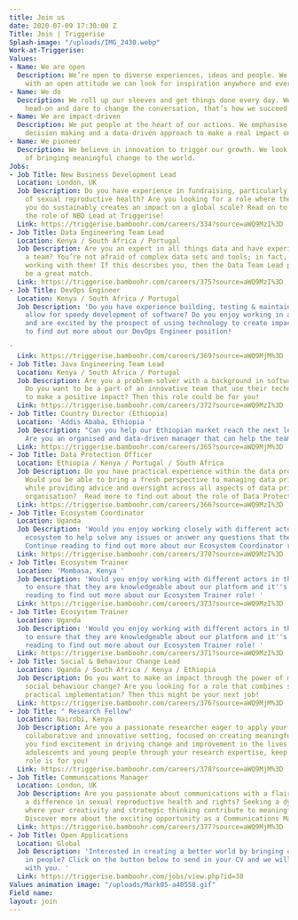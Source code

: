 ```yaml
---
title: Join us
date: 2020-07-09 17:30:00 Z
Title: Join | Triggerise
Splash-image: "/uploads/IMG_2430.webp"
Work-at-Triggerise: 
Values:
- Name: We are open
  Description: We’re open to diverse experiences, ideas and people. We believe that
    with an open attitude we can look for inspiration anywhere and everywhere.
- Name: We do
  Description: We roll up our sleeves and get things done every day. We tackle challenges
    head-on and dare to change the conversation, that’s how we succeed.
- Name: We are impact-driven
  Description: We put people at the heart of our actions. We emphasise evidence-based
    decision making and a data-driven approach to make a real impact on the ground.
- Name: We pioneer
  Description: We believe in innovation to trigger our growth. We look for new possibilities
    of bringing meaningful change to the world.
Jobs:
- Job Title: New Business Development Lead
  Location: London, UK
  Job Description: Do you have experience in fundraising, particularly in the field
    of sexual reproductive health? Are you looking for a role where the work that
    you do sustainably creates an impact on a global scale? Read on to hear more about
    the role of NBD Lead at Triggerise! 
  Link: https://triggerise.bamboohr.com/careers/334?source=aWQ9MzI%3D
- Job Title: Data Engineering Team Lead
  Location: Kenya / South Africa / Portugal
  Job Description: Are you an expert in all things data and have experience leading
    a team? You’re not afraid of complex data sets and tools; in fact, you excel when
    working with them! If this describes you, then the Data Team Lead position could
    be a great match.
  Link: https://triggerise.bamboohr.com/careers/375?source=aWQ9MzI%3D
- Job Title: DevOps Engineer
  Location: Kenya / South Africa / Portugal
  Job Description: 'Do you have experience building, testing & maintaining tools that
    allow for speedy development of software? Do you enjoy working in an Agile way
    and are excited by the prospect of using technology to create impact?  Read on
    to find out more about our DevOps Engineer position!

'
  Link: https://triggerise.bamboohr.com/careers/369?source=aWQ9MjM%3D
- Job Title: Java Engineering Team Lead
  Location: Kenya / South Africa / Portugal
  Job Description: Are you a problem-solver with a background in software development?
    Do you want to be a part of an innovative team that use their technical skills
    to make a positive impact? Then this role could be for you!
  Link: https://triggerise.bamboohr.com/careers/372?source=aWQ9MzI%3D
- Job Title: Country Director (Ethiopia)
  Location: 'Addis Ababa, Ethiopia '
  Job Description: "Can you help our Ethiopian market reach the next level of maturity?
    Are you an organised and data-driven manager that can help the team grow? \n\n"
  Link: https://triggerise.bamboohr.com/careers/365?source=aWQ9MjM%3D
- Job Title: Data Protection Officer
  Location: Ethiopia / Kenya / Portugal / South Africa
  Job Description: Do you have practical experience within the data protection space?
    Would you be able to bring a fresh perspective to managing data privacy risks,
    while providing advice and oversight across all aspects of data privacy in a global
    organisation?  Read more to find out about the role of Data Protection Officer.
  Link: https://triggerise.bamboohr.com/careers/366?source=aWQ9MzI%3D
- Job Title: Ecosystem Coordinator
  Location: Uganda
  Job Description: 'Would you enjoy working closely with different actors in the Tiko
    ecosystem to help solve any issues or answer any questions that they may have?
    Continue reading to find out more about our Ecosystem Coordinator role! '
  Link: https://triggerise.bamboohr.com/careers/370?source=aWQ9MzI%3D
- Job Title: Ecosystem Trainer
  Location: 'Mombasa, Kenya '
  Job Description: 'Would you enjoy working with different actors in the Tiko ecosystem
    to ensure that they are knowledgeable about our platform and it''s offers? Continue
    reading to find out more about our Ecosystem Trainer role! '
  Link: https://triggerise.bamboohr.com/careers/373?source=aWQ9MzI%3D
- Job Title: Ecosystem Trainer
  Location: Uganda
  Job Description: 'Would you enjoy working with different actors in the Tiko ecosystem
    to ensure that they are knowledgeable about our platform and it''s offers? Continue
    reading to find out more about our Ecosystem Trainer role! '
  Link: https://triggerise.bamboohr.com/careers/371?source=aWQ9MzI%3D
- Job Title: Social & Behaviour Change Lead
  Location: Uganda / South Africa / Kenya / Ethiopia
  Job Description: Do you want to make an impact through the power of marketing and
    social behaviour change? Are you looking for a role that combines strategy and
    practical implementation? Then this might be your next job!
  Link: https://triggerise.bamboohr.com/careers/376?source=aWQ9MjM%3D
- Job Title: " Research Fellow"
  Location: Nairobi, Kenya
  Job Description: Are you a passionate researcher eager to apply your skills in a
    collaborative and innovative setting, focused on creating meaningful impact? If
    you find excitement in driving change and improvement in the lives of vulnerable
    adolescents and young people through your research expertise, keep reading – this
    role is for you!
  Link: https://triggerise.bamboohr.com/careers/378?source=aWQ9MjM%3D
- Job Title: Communications Manager
  Location: London, UK
  Job Description: Are you passionate about communications with a flair for making
    a difference in sexual reproductive health and rights? Seeking a dynamic role
    where your creativity and strategic thinking contribute to meaningful global change?
    Discover more about the exciting opportunity as a Communications Manager at Tiko!
  Link: https://triggerise.bamboohr.com/careers/377?source=aWQ9MjM%3D
- Job Title: Open Applications
  Location: Global
  Job Description: 'Interested in creating a better world by bringing out the best
    in people? Click on the button below to send in your CV and we will get in touch
    with you. '
  Link: https://triggerise.bamboohr.com/jobs/view.php?id=38
Values animation image: "/uploads/Mark05-a40558.gif"
Field name: 
layout: join
---
```


